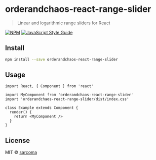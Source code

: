 # orderandchaos-react-range-slider

> Linear and logarithmic range sliders for React

[![NPM](https://img.shields.io/npm/v/orderandchaos-react-range-slider.svg)](https://www.npmjs.com/package/@orderandchaos/react-range-slider) [![JavaScript Style Guide](https://img.shields.io/badge/code_style-standard-brightgreen.svg)](https://standardjs.com)

## Install

```bash
npm install --save orderandchaos-react-range-slider
```

## Usage

```tsx
import React, { Component } from 'react'

import MyComponent from 'orderandchaos-react-range-slider'
import 'orderandchaos-react-range-slider/dist/index.css'

class Example extends Component {
  render() {
    return <MyComponent />
  }
}
```

## License

MIT © [sarcoma](https://github.com/sarcoma)
